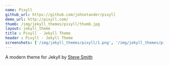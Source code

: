 ```yaml
---
name: Pixyll
github_url: https://github.com/johnotander/pixyll
demo_url: http://pixyll.com/
thumb: /img/jekyll_themes/pixyll/thumb.jpg
layout: jekyll_theme
title : Pixyll - Jekyll Theme
header : Pixyll - Jekyll Theme
screenshots: ['/img/jekyll_themes/pixyll/1.png', '/img/jekyll_themes/pixyll/2.png', '/img/jekyll_themes/pixyll/3.png', '/img/jekyll_themes/pixyll/4.png']
---
```


A modern theme for Jekyll by [Steve Smith](https://github.com/orderedlist/)
